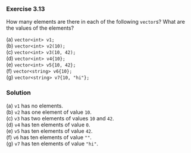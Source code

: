 ### Exercise 3.13

How many elements are there in each of the following `vector`s? What are the
values of the elements?

(a) `vector<int> v1;`  
(b) `vector<int> v2(10);`  
(c) `vector<int> v3(10, 42);`  
(d) `vector<int> v4{10};`  
(e) `vector<int> v5{10, 42};`  
(f) `vector<string> v6{10};`  
(g) `vector<string> v7{10, "hi"};`

### Solution

(a) `v1` has no elements.  
(b) `v2` has one element of value `10`.  
(c) `v3` has two elements of values `10` and `42`.  
(d) `v4` has ten elements of value `0`.  
(e) `v5` has ten elements of value `42`.  
(f) `v6` has ten elements of value `""`.  
(g) `v7` has ten elements of value `"hi"`.
